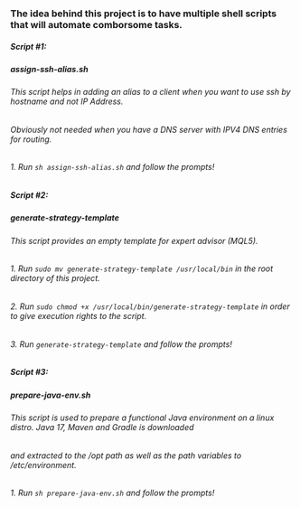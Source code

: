 ### The idea behind this project is to have multiple shell scripts that will automate comborsome tasks.

##### Script #1:
##### assign-ssh-alias.sh
###### This script helps in adding an alias to a client when you want to use ssh by hostname and not IP Address.
###### Obviously not needed when you have a DNS server with IPV4 DNS entries for routing.
###### 1. Run ```sh assign-ssh-alias.sh``` and follow the prompts!

##### Script #2:
##### generate-strategy-template
###### This script provides an empty template for expert advisor (MQL5).
###### 1. Run ```sudo mv generate-strategy-template /usr/local/bin``` in the root directory of this project.
###### 2. Run ``sudo chmod +x /usr/local/bin/generate-strategy-template`` in order to give execution rights to the script.
###### 3. Run ``generate-strategy-template`` and follow the prompts!


##### Script #3:
##### prepare-java-env.sh
###### This script is used to prepare a functional Java environment on a linux distro. Java 17, Maven and Gradle is downloaded
###### and extracted to the /opt path as well as the path variables to /etc/environment.
###### 1. Run ``sh prepare-java-env.sh`` and follow the prompts!
